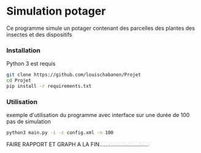 # Simulation potager

Ce programme simule un potager contenant des parcelles des plantes des insectes et des dispositifs

### Installation
Python 3 est requis

```bash
git clone https://github.com/louischabanon/Projet
cd Projet
pip install -r requirements.txt
```

### Utilisation

exemple d'utilisation du programme avec interface sur une durée de 100 pas de simulation
```bash
python3 main.py -i -c config.xml -n 100
```

FAIRE RAPPORT ET GRAPH A LA FIN................................